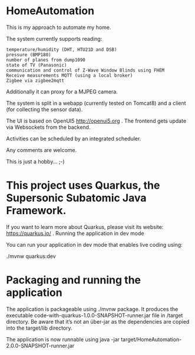 # HomeAutomation

This is my approach to automate my home.

The system currently supports reading:

    temperature/humidity (DHT, HTU21D and DSB)
    pressure (BMP180)
    number of planes from dump1090
    state of TV (Panasonic)
    communication and control of Z-Wave Window Blinds using FHEM
    Receive measurements MQTT (using a local broker)
    Zigbee via zigbee2mqtt

Additionally it can proxy for a MJPEG camera.

The system is split in a webapp (currently tested on Tomcat8) and a client (for collecting the sensor data).

The UI is based on OpenUI5 http://openui5.org . The frontend gets update via Websockets from the backend.

Activities can be scheduled by an integrated scheduler.

Any comments are welcome.

This is just a hobby... ;-)

# This project uses Quarkus, the Supersonic Subatomic Java Framework.

If you want to learn more about Quarkus, please visit its website: https://quarkus.io/ .
Running the application in dev mode

You can run your application in dev mode that enables live coding using:

./mvnw quarkus:dev

# Packaging and running the application

The application is packageable using ./mvnw package. It produces the executable code-with-quarkus-1.0.0-SNAPSHOT-runner.jar file in /target directory. Be aware that it’s not an über-jar as the dependencies are copied into the target/lib directory.

The application is now runnable using java -jar target/HomeAutomation-2.0.0-SNAPSHOT-runner.jar 
